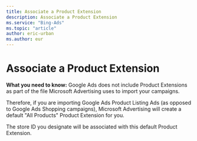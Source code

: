 ```yaml
---
title: Associate a Product Extension
description: Associate a Product Extension
ms.service: "Bing-Ads"
ms.topic: "article"
author: eric-urban
ms.author: eur
---
```


# Associate a Product Extension

**What you need to know:**  Google Ads does not include Product Extensions as part of the file Microsoft Advertising uses to import your campaigns.

Therefore, if you are importing Google Ads Product Listing Ads (as opposed to Google Ads Shopping campaigns), Microsoft Advertising will create a default "All Products" Product Extension for you.

The store ID you designate will be associated with this default Product Extension.


